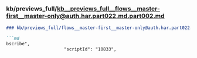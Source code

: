 ### kb/previews_full/kb__previews_full__flows__master-first__master-only@auth.har.part022.md.part002.md

```md
### kb/previews_full/flows__master-first__master-only@auth.har.part022.md (part 002)

```md
bscribe",
                      "scriptId": "10833",
           
```

```

```
